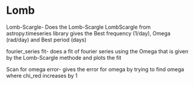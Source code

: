 # Lomb
Lomb-Scargle- 
Does the Lomb-Scargle  LombScargle from astropy.timeseries library 
gives the Best frequency (1/day), Omega (rad/day) and Best period (days)

fourier_series fit-
does a fit of fourier series using the Omega that is given by the Lomb-Scargle methode 
and plots the fit

Scan for omega error-
gives the error for omega by trying to find omega where chi_red increases by 1
